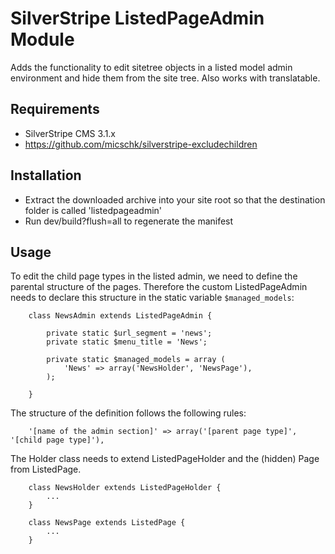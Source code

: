SilverStripe ListedPageAdmin Module
===================================
Adds the functionality to edit sitetree objects in a listed model admin environment and hide them from the site tree. Also works with translatable.


## Requirements
* SilverStripe CMS 3.1.x
* https://github.com/micschk/silverstripe-excludechildren


## Installation
* Extract the downloaded archive into your site root so that the destination folder is called 'listedpageadmin'
* Run dev/build?flush=all to regenerate the manifest


## Usage
To edit the child page types in the listed admin, we need to define the parental structure of the pages. Therefore the custom ListedPageAdmin needs to declare this structure in the static variable `$managed_models`:

```
	class NewsAdmin extends ListedPageAdmin {
		
		private static $url_segment = 'news';
		private static $menu_title = 'News';
		
		private static $managed_models = array (
			'News' => array('NewsHolder', 'NewsPage'),
		);
		
	}
```

The structure of the definition follows the following rules:

```
	'[name of the admin section]' => array('[parent page type]', '[child page type]'),
```

The Holder class needs to extend ListedPageHolder and the (hidden) Page from ListedPage.

```
	class NewsHolder extends ListedPageHolder {
		...
	}

	class NewsPage extends ListedPage {
		...
	}
```